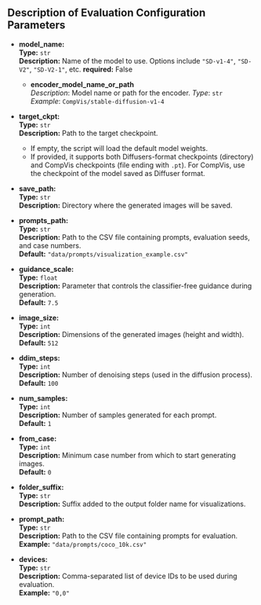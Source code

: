 ## Description of Evaluation Configuration Parameters

- **model_name:**  
  **Type:** `str`  
  **Description:** Name of the model to use. Options include `"SD-v1-4"`, `"SD-V2"`, `"SD-V2-1"`, etc.
  **required:** False

  - **encoder_model_name_or_path**  
     *Description*: Model name or path for the encoder.
     *Type*: `str`  
     *Example*: `CompVis/stable-diffusion-v1-4`

- **target_ckpt:**  
  **Type:** `str`  
  **Description:** Path to the target checkpoint.  
  - If empty, the script will load the default model weights.  
  - If provided, it supports both Diffusers-format checkpoints (directory) and CompVis checkpoints (file ending with `.pt`). For CompVis, use the checkpoint of the model saved as Diffuser format.

- **save_path:**  
  **Type:** `str`  
  **Description:** Directory where the generated images will be saved.

- **prompts_path:**  
  **Type:** `str`  
  **Description:** Path to the CSV file containing prompts, evaluation seeds, and case numbers.  
  **Default:** `"data/prompts/visualization_example.csv"`

- **guidance_scale:**  
  **Type:** `float`  
  **Description:** Parameter that controls the classifier-free guidance during generation.  
  **Default:** `7.5`

- **image_size:**  
  **Type:** `int`  
  **Description:** Dimensions of the generated images (height and width).  
  **Default:** `512`

- **ddim_steps:**  
  **Type:** `int`  
  **Description:** Number of denoising steps (used in the diffusion process).  
  **Default:** `100`

- **num_samples:**  
  **Type:** `int`  
  **Description:** Number of samples generated for each prompt.  
  **Default:** `1`

- **from_case:**  
  **Type:** `int`  
  **Description:** Minimum case number from which to start generating images.  
  **Default:** `0`

- **folder_suffix:**  
  **Type:** `str`  
  **Description:** Suffix added to the output folder name for visualizations.

- **prompt_path:**  
  **Type:** `str`  
  **Description:** Path to the CSV file containing prompts for evaluation.  
  **Example:** `"data/prompts/coco_10k.csv"`

- **devices:**  
  **Type:** `str`  
  **Description:** Comma-separated list of device IDs to be used during evaluation.  
  **Example:** `"0,0"`
